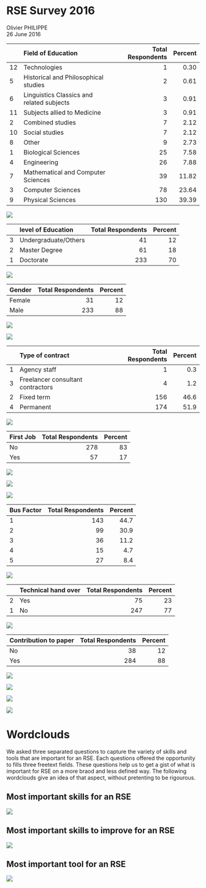 # RSE Survey 2016
Olivier PHILIPPE  
26 June 2016  
















|   |Field of Education                         | Total Respondents| Percent|
|:--|:------------------------------------------|-----------------:|-------:|
|12 |Technologies                               |                 1|    0.30|
|5  |Historical and Philosophical studies       |                 2|    0.61|
|6  |Linguistics  Classics and related subjects |                 3|    0.91|
|11 |Subjects allied to Medicine                |                 3|    0.91|
|2  |Combined studies                           |                 7|    2.12|
|10 |Social studies                             |                 7|    2.12|
|8  |Other                                      |                 9|    2.73|
|1  |Biological Sciences                        |                25|    7.58|
|4  |Engineering                                |                26|    7.88|
|7  |Mathematical and Computer Sciences         |                39|   11.82|
|3  |Computer Sciences                          |                78|   23.64|
|9  |Physical Sciences                          |               130|   39.39|

![](exploratory_analysis_files/figure-html/disciplinePlot-1.png)<!-- -->





|   |level of Education   | Total Respondents| Percent|
|:--|:--------------------|-----------------:|-------:|
|3  |Undergraduate/Others |                41|      12|
|2  |Master Degree        |                61|      18|
|1  |Doctorate            |               233|      70|

![](exploratory_analysis_files/figure-html/educationPlot-1.png)<!-- -->




|Gender | Total Respondents| Percent|
|:------|-----------------:|-------:|
|Female |                31|      12|
|Male   |               233|      88|

![](exploratory_analysis_files/figure-html/genderPlot-1.png)<!-- -->



![](exploratory_analysis_files/figure-html/genderAllPlot-1.png)<!-- -->




|   |Type of contract                   | Total Respondents| Percent|
|:--|:----------------------------------|-----------------:|-------:|
|1  |Agency staff                       |                 1|     0.3|
|3  |Freelancer consultant  contractors |                 4|     1.2|
|2  |Fixed term                         |               156|    46.6|
|4  |Permanent                          |               174|    51.9|

![](exploratory_analysis_files/figure-html/contractPlot-1.png)<!-- -->




|First Job | Total Respondents| Percent|
|:---------|-----------------:|-------:|
|No        |               278|      83|
|Yes       |                57|      17|


![](exploratory_analysis_files/figure-html/firstJobPlot-1.png)<!-- -->




![](exploratory_analysis_files/figure-html/salaryPlot-1.png)<!-- -->



![](exploratory_analysis_files/figure-html/salaryAllPlot-1.png)<!-- -->




|Bus Factor | Total Respondents| Percent|
|:----------|-----------------:|-------:|
|1          |               143|    44.7|
|2          |                99|    30.9|
|3          |                36|    11.2|
|4          |                15|     4.7|
|5          |                27|     8.4|

![](exploratory_analysis_files/figure-html/busFactorPlot-1.png)<!-- -->




|   |Technical hand over | Total Respondents| Percent|
|:--|:-------------------|-----------------:|-------:|
|2  |Yes                 |                75|      23|
|1  |No                  |               247|      77|

![](exploratory_analysis_files/figure-html/handOverPlot-1.png)<!-- -->




|Contribution to paper | Total Respondents| Percent|
|:---------------------|-----------------:|-------:|
|No                    |                38|      12|
|Yes                   |               284|      88|

![](exploratory_analysis_files/figure-html/contribYNPlot-1.png)<!-- -->



![](exploratory_analysis_files/figure-html/contribAllPlot-1.png)<!-- -->



![](exploratory_analysis_files/figure-html/workIndicatorPlot-1.png)<!-- -->



![](exploratory_analysis_files/figure-html/careerPlot-1.png)<!-- -->

# Wordclouds

We asked three separated questions to capture the variety of skills and tools that are important for an RSE. Each questions offered the opportunity to fills three freetext fields. These questions help us to get a gist of what is important for RSE on a more braod and less defined way. 
The following wordclouds give an idea of that aspect, without pretenting to be rigourous. 


## Most important skills for an RSE



![](exploratory_analysis_files/figure-html/skillImportantPlot-1.png)<!-- -->

## Most important skills to improve for an RSE



![](exploratory_analysis_files/figure-html/skillImprovePlot-1.png)<!-- -->

## Most important tool for an RSE



![](exploratory_analysis_files/figure-html/toolPlot-1.png)<!-- -->

